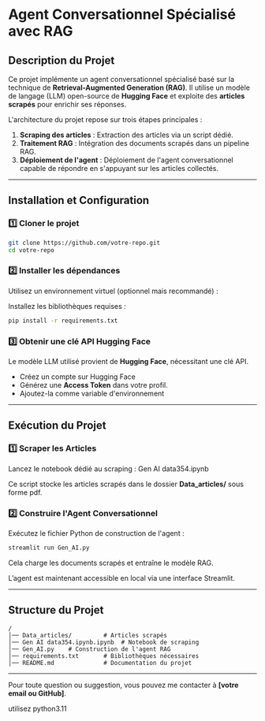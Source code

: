# Agent Conversationnel Spécialisé avec RAG

##  Description du Projet
Ce projet implémente un agent conversationnel spécialisé basé sur la technique de **Retrieval-Augmented Generation (RAG)**. Il utilise un modèle de langage (LLM) open-source de **Hugging Face** et exploite des **articles scrapés** pour enrichir ses réponses.

L'architecture du projet repose sur trois étapes principales :
1. **Scraping des articles** : Extraction des articles via un script dédié.
2. **Traitement RAG** : Intégration des documents scrapés dans un pipeline RAG.
3. **Déploiement de l'agent** : Déploiement de l'agent conversationnel capable de répondre en s'appuyant sur les articles collectés.

---

##  Installation et Configuration
### 1️⃣ Cloner le projet
```bash
git clone https://github.com/votre-repo.git
cd votre-repo
```

### 2️⃣ Installer les dépendances
Utilisez un environnement virtuel (optionnel mais recommandé) :

Installez les bibliothèques requises :
```bash
pip install -r requirements.txt
```

### 3️⃣ Obtenir une clé API Hugging Face
Le modèle LLM utilisé provient de **Hugging Face**, nécessitant une clé API.
- Créez un compte sur Hugging Face
- Générez une **Access Token** dans votre profil.
- Ajoutez-la comme variable d'environnement
 
---

##  Exécution du Projet
### 1️⃣ Scraper les Articles
Lancez le notebook dédié au scraping : Gen AI data354.ipynb

Ce script stocke les articles scrapés dans le dossier **Data_articles/** sous forme pdf.

### 2️⃣ Construire l'Agent Conversationnel
Exécutez le fichier Python de construction de l'agent :
```bash
streamlit run Gen_AI.py
```
Cela charge les documents scrapés et entraîne le modèle RAG.

L’agent est maintenant accessible en local via une interface Streamlit.

---

## Structure du Projet
```
/
│── Data_articles/         # Articles scrapés
│── Gen AI data354.ipynb.ipynb  # Notebook de scraping
│── Gen_AI.py    # Construction de l'agent RAG
│── requirements.txt       # Bibliothèques nécessaires
│── README.md              # Documentation du projet
```

---



Pour toute question ou suggestion, vous pouvez me contacter à **[votre email ou GitHub]**.

utilisez python3.11


